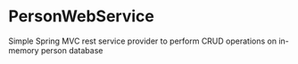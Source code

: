 # PersonWebService
Simple Spring MVC rest service provider to perform CRUD operations on in-memory person database
